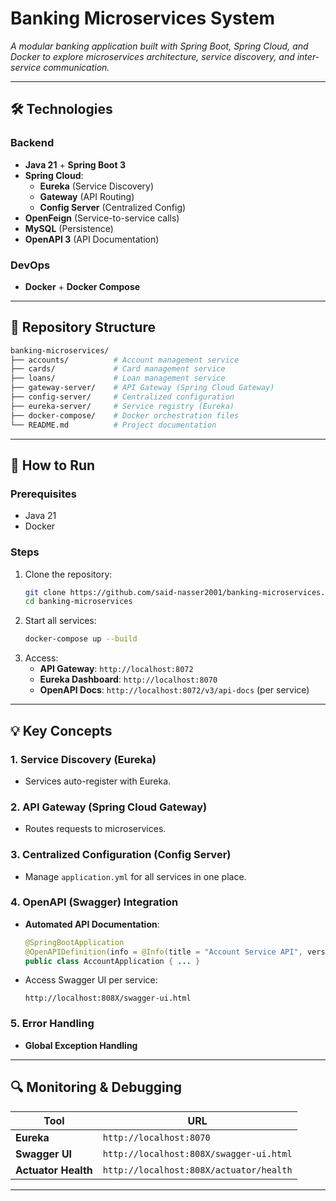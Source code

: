 # **Banking Microservices System**  
*A modular banking application built with Spring Boot, Spring Cloud, and Docker to explore microservices architecture, service discovery, and inter-service communication.*  

---

## **🛠️ Technologies**  
### **Backend**  
- **Java 21** + **Spring Boot 3**  
- **Spring Cloud**:  
  - **Eureka** (Service Discovery)  
  - **Gateway** (API Routing)  
  - **Config Server** (Centralized Config)  
- **OpenFeign** (Service-to-service calls)  
- **MySQL** (Persistence)  
- **OpenAPI 3** (API Documentation)  
### **DevOps**  
- **Docker** + **Docker Compose**  

---

## **📂 Repository Structure**  
```bash  
banking-microservices/  
├── accounts/          # Account management service  
├── cards/             # Card management service  
├── loans/             # Loan management service  
├── gateway-server/    # API Gateway (Spring Cloud Gateway)  
├── config-server/     # Centralized configuration  
├── eureka-server/     # Service registry (Eureka)  
├── docker-compose/    # Docker orchestration files  
└── README.md          # Project documentation  
```  

---

## **🚀 How to Run**  
### **Prerequisites**  
- Java 21  
- Docker  

### **Steps**  
1. Clone the repository:  
   ```bash  
   git clone https://github.com/said-nasser2001/banking-microservices.git  
   cd banking-microservices  
   ```  
2. Start all services:  
   ```bash  
   docker-compose up --build  
   ```  
3. Access:  
   - **API Gateway**: `http://localhost:8072`  
   - **Eureka Dashboard**: `http://localhost:8070`  
   - **OpenAPI Docs**: `http://localhost:8072/v3/api-docs` (per service)  

---

## **💡 Key Concepts**  

### **1. Service Discovery (Eureka)**  
- Services auto-register with Eureka.  


### **2. API Gateway (Spring Cloud Gateway)**  
- Routes requests to microservices.   

### **3. Centralized Configuration (Config Server)**  
- Manage `application.yml` for all services in one place.   

### **4. OpenAPI (Swagger) Integration**  
- **Automated API Documentation**:  
  ```java  
  @SpringBootApplication  
  @OpenAPIDefinition(info = @Info(title = "Account Service API", version = "1.0"))  
  public class AccountApplication { ... }  
  ```  
- Access Swagger UI per service:  
  ```  
  http://localhost:808X/swagger-ui.html  
  ```  

### **5. Error Handling**  
- **Global Exception Handling**
 

---

## **🔍 Monitoring & Debugging**  
| Tool               | URL                              |  
|--------------------|----------------------------------|  
| **Eureka**         | `http://localhost:8070`          |  
| **Swagger UI**     | `http://localhost:808X/swagger-ui.html` |  
| **Actuator Health**| `http://localhost:808X/actuator/health` |  

---

